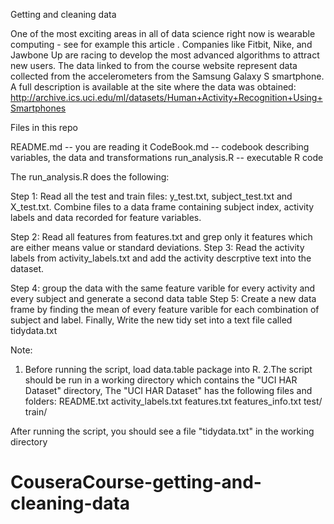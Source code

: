 Getting and cleaning data

One of the most exciting areas in all of data science right now is wearable computing - see for example this article . Companies like Fitbit, Nike, and Jawbone Up are racing to develop the most advanced algorithms to attract new users. The data linked to from the course website represent data collected from the accelerometers from the Samsung Galaxy S smartphone. A full description is available at the site where the data was obtained:
http://archive.ics.uci.edu/ml/datasets/Human+Activity+Recognition+Using+Smartphones


Files in this repo

README.md -- you are reading it 
CodeBook.md -- codebook describing variables, the data and transformations
run_analysis.R -- executable R code

The  run_analysis.R  does the following: 

Step 1:
Read all the test and train files: y_test.txt, subject_test.txt and X_test.txt.
Combine files to a data frame containing subject index, activity labels and data recorded for feature variables.

Step 2:
Read all features from features.txt and grep only it features which are either means value or standard deviations. 
Step 3:
Read the activity labels from activity_labels.txt and add the activity descrptive text into the dataset.

Step 4:
group the data with the same  feature varible  for every activity and every subject
and generate a second data table
Step 5:
Create a new data frame by finding the mean of every feature varible for each combination of subject and label. 
Finally, Write the new tidy set into a text file called tidydata.txt


Note:
1. Before running the script, load data.table package into R.
2.The script should be run in a working directory which contains the  "UCI HAR Dataset" directory,
The "UCI HAR Dataset" has  the following files and folders:
README.txt
activity_labels.txt
features.txt
features_info.txt
test/
train/


After running the script, you should see a file "tidydata.txt" in the working directory



# CouseraCourse-getting-and-cleaning-data
